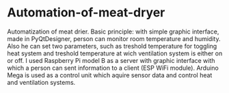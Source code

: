 # Automation-of-meat-dryer
Automatization of meat drier. Basic principle: with simple graphic interface, made in PyQtDesigner, person can monitor room temperature and humidity. Also he can set two parameters, such as treshold temperature for toggling heat system and treshold temperature at wich ventilation system is either on or off. I used Raspberry Pi model B as a server with graphic interface with which a person can sent information to a client (ESP WiFi module). Arduino Mega is used as a control unit which aquire sensor data and control heat and ventilation systems. 
